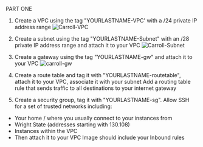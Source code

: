 PART ONE


1. Create a VPC using the tag "YOURLASTNAME-VPC' with a /24 private IP address range
![Carroll-VPC](https://user-images.githubusercontent.com/77283021/153796469-c6c14032-41bb-4d56-a807-1081395c0bcc.PNG)

2. Create a subnet using the tag "YOURLASTNAME-Subnet" with an /28 private IP address range and attach it to your VPC
![Carroll-Subnet](https://user-images.githubusercontent.com/77283021/153796900-e4c07684-1752-460d-a251-0ac3992e536f.PNG)

3. Create a gateway using the tag "YOURLASTNAME-gw" and attach it to your VPC
![carroll-gw](https://user-images.githubusercontent.com/77283021/153802462-46ffc5d4-ebff-4095-b638-7cb43ec89dc5.PNG)

4. Create a route table and tag it with "YOURLASTNAME-routetable", attach it to your VPC, associate it with your subnet
Add a routing table rule that sends traffic to all destinations to your internet gateway

5. Create a security group, tag it with "YOURLASTNAME-sg". Allow SSH for a set of trusted networks including:
- Your home / where you usually connect to your instances from
- Wright State (addresses starting with 130.108)
- Instances within the VPC
- Then attach it to your VPC
Image should include your Inbound rules
